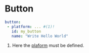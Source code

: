 # Button

```yaml title="Base Example"
button: 
 - platform: ... #(1)!
   id: my_button
   name: "Write Hello World"
```

1.  Here the [plaform](./../platforms/index.md) must be defined. 

<!-- https://esphome.io/components/button/ -->